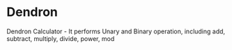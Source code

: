 # Dendron
Dendron Calculator - It performs Unary and Binary operation, including add, subtract, multiply, divide, power, mod
